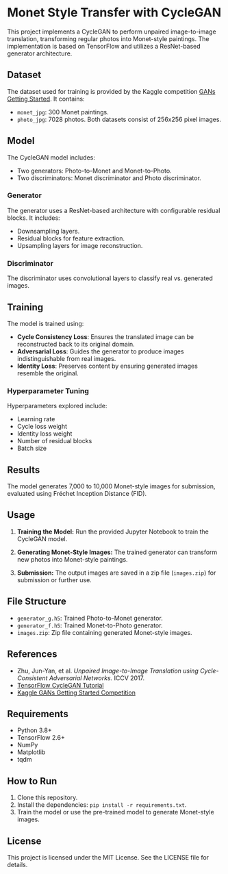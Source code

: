 
# Monet Style Transfer with CycleGAN

This project implements a CycleGAN to perform unpaired image-to-image translation, transforming regular photos into Monet-style paintings. The implementation is based on TensorFlow and utilizes a ResNet-based generator architecture.

## Dataset
The dataset used for training is provided by the Kaggle competition [GANs Getting Started](https://www.kaggle.com/competitions/gan-getting-started). It contains:
- `monet_jpg`: 300 Monet paintings.
- `photo_jpg`: 7028 photos.
Both datasets consist of 256x256 pixel images.

## Model
The CycleGAN model includes:
- Two generators: Photo-to-Monet and Monet-to-Photo.
- Two discriminators: Monet discriminator and Photo discriminator.

### Generator
The generator uses a ResNet-based architecture with configurable residual blocks. It includes:
- Downsampling layers.
- Residual blocks for feature extraction.
- Upsampling layers for image reconstruction.

### Discriminator
The discriminator uses convolutional layers to classify real vs. generated images.

## Training
The model is trained using:
- **Cycle Consistency Loss**: Ensures the translated image can be reconstructed back to its original domain.
- **Adversarial Loss**: Guides the generator to produce images indistinguishable from real images.
- **Identity Loss**: Preserves content by ensuring generated images resemble the original.

### Hyperparameter Tuning
Hyperparameters explored include:
- Learning rate
- Cycle loss weight
- Identity loss weight
- Number of residual blocks
- Batch size

## Results
The model generates 7,000 to 10,000 Monet-style images for submission, evaluated using Fréchet Inception Distance (FID).

## Usage
1. **Training the Model:**
   Run the provided Jupyter Notebook to train the CycleGAN model.

2. **Generating Monet-Style Images:**
   The trained generator can transform new photos into Monet-style paintings.

3. **Submission:**
   The output images are saved in a zip file (`images.zip`) for submission or further use.

## File Structure
- `generator_g.h5`: Trained Photo-to-Monet generator.
- `generator_f.h5`: Trained Monet-to-Photo generator.
- `images.zip`: Zip file containing generated Monet-style images.

## References
- Zhu, Jun-Yan, et al. *Unpaired Image-to-Image Translation using Cycle-Consistent Adversarial Networks.* ICCV 2017.
- [TensorFlow CycleGAN Tutorial](https://www.tensorflow.org/tutorials/generative/cyclegan)
- [Kaggle GANs Getting Started Competition](https://www.kaggle.com/competitions/gan-getting-started)

## Requirements
- Python 3.8+
- TensorFlow 2.6+
- NumPy
- Matplotlib
- tqdm

## How to Run
1. Clone this repository.
2. Install the dependencies: `pip install -r requirements.txt`.
3. Train the model or use the pre-trained model to generate Monet-style images.

## License
This project is licensed under the MIT License. See the LICENSE file for details.
